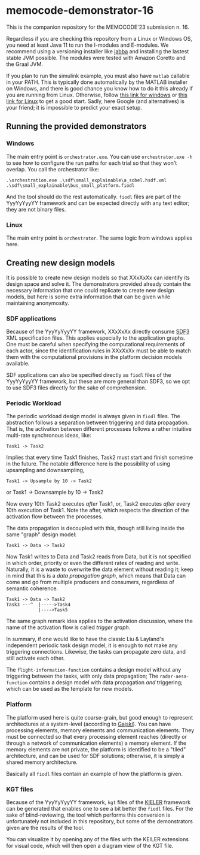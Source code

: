 # memocode-demonstrator-16

This is the companion repository for the MEMOCODE'23 submission n. 16.

Regardless if you are checking this repository from a Linux or Windows OS, you need at least Java 11 to run the I-modules and E-modules.
We recommend using a versioning installer like [jabba](https://github.com/shyiko/jabba) and installing the lastest stable JVM possible.
The modules were tested with Amazon Coretto and the Graal JVM.

If you plan to run the simulink example, you must also have `matlab` callable in your PATH. This is typically done automatically by the MATLAB installer
on Windows, and there is good chance you know how to do it this already if you are running from Linux. 
Otherwise, follow [this link for windows](https://se.mathworks.com/matlabcentral/answers/94933-how-do-i-edit-my-system-path-in-windows)
or [this link for Linux](https://unix.stackexchange.com/questions/244941/how-to-add-my-matlab-to-path) to get a good start.
Sadly, here Google (and alternatives) is your friend; it is impossible to predict your exact setup.

## Running the provided demonstrators

### Windows

The main entry point is `orchestrator.exe`. You can use `orchestrator.exe -h` to see how to configure the run paths for each trial so that
they won't overlap. You call the orchestrator like:

    .\orchestration.exe .\sdf\small_explainable\a_sobel.hsdf.xml .\sdf\small_explainable\bus_small_platform.fiodl

And the tool should do the rest automatically. `fiodl` files are part of the YyyYyYyyYY framework and can be expected directly with any text editor; they are not binary files.

### Linux

The main entry point is `orchestrator`. The same logic from windows applies here.

## Creating new design models

It is possible to create new design models so that XXxXxXx can identify its design space and solve it.
The demonstrators provided already contain the necessary information that one could replicate to create new design models,
but here is some extra information that can be given while maintaining anonymosity.

### SDF applications

Because of the YyyYyYyyYY framework, XXxXxXx directly consume [SDF3](https://www.es.ele.tue.nl/sdf3/manuals/xml/sdf/) XML specification files.
This applies especially to the application graphs. One must be careful when specifying the computational requirements of each actor, since
the identification rules in XXxXxXx must be able to match them with the computational provisions in the platform decision models available.

SDF applications can also be specified directly as `fiodl` files of the YyyYyYyyYY framework, but these are more general than SDF3, so we opt
to use SDF3 files directly for the sake of comprehension.

### Periodic Workload

The periodic workload design model is always given in `fiodl` files. 
The abstraction follows a separation between triggering and data propagation.
That is, the activation between different processes follows a rather intuitive multi-rate synchronous ideas, like:

    Task1 -> Task2

Implies that every time Task1 finishes, Task2 must start and finish sometime in the future. 
The notable difference here is the possibility of using upsampling and downsampling,

    Task1 -> Upsample by 10 -> Task2
or
    Task1 -> Downsample by 10 -> Task2

Now every 10th Task2 executes _after_ Task1, or, Task2 executes _after_ every 10th execution of Task1.
Note the after, which respects the direction of the activation flow between the processes.

The data propagation is decoupled with this, though still living inside the same "graph" design model:

    Task1 -> Data -> Task2

Now Task1 writes to Data and Task2 reads from Data, but it is not specified in which order, priority or even
the different rates of reading and write. Naturally, it is a waste to overwrite the data element without
reading it; keep in mind that this is a _data propagation graph_, which means that Data can come and go
from multiple producers and consumers, regardless of semantic coherence.

    Task1 -> Data -> Task2
    Task3 ---^  |----->Task4
                |---->Task5

The same graph remark idea applies to the activation discussion, where the name of the activation flow is called _trigger graph_.

In summary, if one would like to have the classic Liu & Layland's independent periodic task design model, it is enough
to not make any triggering connections. Likewise, the tasks can propagate zero data, and still activate each other.

The `flight-information-function` contains a design model without any triggering between the tasks, with only data propagation;
The `radar-aesa-function` contains a design model with data propagation _and_ triggering; which can be used as the template for new models.

### Platform

The platform used here is quite coarse-grain, but good enough to represent architectures at a system-level (according to [Gajski](https://www.bokus.com/bok/9781441905031/embedded-system-design/)).
You can have processing elements, memory elements and communication elements. They must be connected so that
every processing element reaches (directly or through a network of communication elements) a memory element.
If the memory elements are not private, the platform is identified to be a "tiled" architecture, and can be used for SDF solutions;
otherwise, it is simply a shared memory architecture.

Basically all `fiodl` files contain an example of how the platform is given.

### KGT files

Because of the YyyYyYyyYY framework, `kgt` files of the [KIELER](https://www.rtsys.informatik.uni-kiel.de/en/archive/kieler/welcome-to-the-kieler-project)
framework can be generated that enables one to see a bit better the `fiodl` files.
For the sake of blind-reviewing, the tool which performs this conversion is unfortunately not included in this repository, but some of the demonstrators
given are the results of the tool.

You can visualize it by opening any of the files with the KEILER extensions for visual code, which will then open a diagram view of the KGT file.

